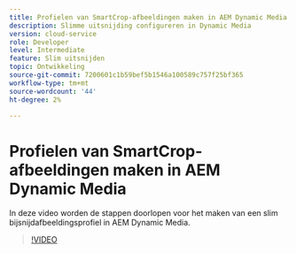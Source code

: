 ```yaml
---
title: Profielen van SmartCrop-afbeeldingen maken in AEM Dynamic Media
description: Slimme uitsnijding configureren in Dynamic Media
version: cloud-service
role: Developer
level: Intermediate
feature: Slim uitsnijden
topic: Ontwikkeling
source-git-commit: 7200601c1b59bef5b1546a100589c757f25bf365
workflow-type: tm+mt
source-wordcount: '44'
ht-degree: 2%

---
```



# Profielen van SmartCrop-afbeeldingen maken in AEM Dynamic Media

In deze video worden de stappen doorlopen voor het maken van een slim bijsnijdafbeeldingsprofiel in AEM Dynamic Media.

>[!VIDEO](https://video.tv.adobe.com/v/335460?quality=9&learn=on)
